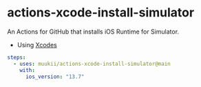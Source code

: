 # actions-xcode-install-simulator

An Actions for GitHub that installs iOS Runtime for Simulator.

- Using [Xcodes](https://github.com/RobotsAndPencils/xcodes)

```yml
steps:
  - uses: muukii/actions-xcode-install-simulator@main
    with:
      ios_version: "13.7"
```
